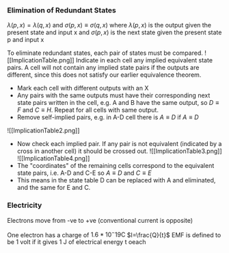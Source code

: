 ### Elimination of Redundant States
$\lambda(p, x)=\lambda(q,x)$ and $\sigma(p,x)\equiv \sigma(q,x)$
where
$\lambda(p, x)$ is the output given the present state and input x and
$\sigma(p,x)$ is the next state given the present state p and input x

To eliminate redundant states, each pair of states must be compared.
![[ImplicationTable.png]]
Indicate in each cell any implied equivalent state pairs.
A cell will not contain any implied state pairs if the outputs are different, since this does not satisfy our earlier equivalence theorem.

- Mark each cell with different outputs with an X
- Any pairs with the same outputs must have their corresponding next state pairs written in the cell, e.g. A and B have the same output, so $D\equiv F$ and $C\equiv H$. Repeat for all cells with same output.
- Remove self-implied pairs, e.g. in A-D cell there is $A\equiv D$ if $A\equiv D$

![[ImplicationTable2.png]]
- Now check each implied pair. If any pair is not equivalent (indicated by a cross in another cell) it should be crossed out.
![[ImplicationTable3.png]]
![[ImplicationTable4.png]]
- The "coordinates" of the remaining cells correspond to the equivalent state pairs, i.e. A-D and C-E so $A\equiv D$ and $C\equiv E$
- This means in the state table D can be replaced with A and eliminated, and the same for E and C.
### Electricity
Electrons move from -ve to +ve (conventional current is opposite)

One electron has a charge of $1.6 * 10^-19 \text{C}$
$I=\frac{Q}{t}$
EMF is defined to be 1 volt if it gives 1 J of electrical energy t oeach 
